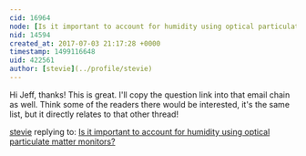 ```yaml
---
cid: 16964
node: [Is it important to account for humidity using optical particulate matter monitors? ](../notes/stevie/06-30-2017/is-it-important-to-account-for-humidity-using-optical-particulate-matter-monitors)
nid: 14594
created_at: 2017-07-03 21:17:28 +0000
timestamp: 1499116648
uid: 422561
author: [stevie](../profile/stevie)
---
```


Hi Jeff, thanks! This is great. I'll copy the question link into that email chain as well. Think some of the readers there would be interested, it's the same list, but it directly relates to that other thread! 

[stevie](../profile/stevie) replying to: [Is it important to account for humidity using optical particulate matter monitors? ](../notes/stevie/06-30-2017/is-it-important-to-account-for-humidity-using-optical-particulate-matter-monitors)

